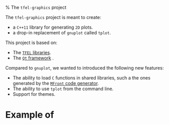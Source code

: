 % The `tfel-graphics` project

The `tfel-graphics` project is meant to create:

- a `C++11` library for generating `2D` plots.
- a drop-in replacement of `gnuplot` called `tplot`.

This project is based on:

- The [`TFEL` libraries](http://tfel.sourceforge.net).
- The [`Qt` framework](https://www.qt.io/) .

Compared to `gnuplot`, we wanted to introduced the following new
features:

- The ability to load `C` functions in shared libraries, such a the
  ones generated by the
  [`MFront` code generator](http://tfel.sourceforge.net).
- The ability to use `tplot` from the command line.
- Support for themes.

# Example of 

